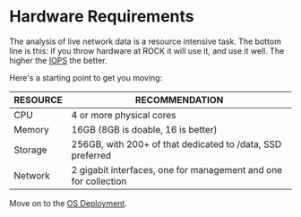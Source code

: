# Hardware Requirements

The analysis of live network data is a resource intensive task. The bottom line
is this: if you throw hardware at ROCK it will use it, and use it well. The higher
the [IOPS](https://en.wikipedia.org/wiki/IOPS) the better.

Here's a starting point to get you moving:

| RESOURCE | RECOMMENDATION                                                  |
|----------|-----------------------------------------------------------------|
| CPU      | 4 or more physical cores                                        |
| Memory   | 16GB (8GB is doable, 16 is better)                              |
| Storage  | 256GB, with 200+ of that dedicated to /data, SSD preferred      |
| Network  | 2 gigabit interfaces, one for management and one for collection |

Move on to the [OS Deployment](os-deploy.md).
